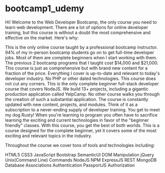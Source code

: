 # bootcamp1_udemy
Hi! Welcome to the Web Developer Bootcamp, the only course you need to learn web development. There are a lot of options for online developer training, but this course is without a doubt the most comprehensive and effective on the market. Here's why:

This is the only online course taught by a professional bootcamp instructor.
94% of my in-person bootcamp students go on to get full-time developer jobs. Most of them are complete beginners when I start working with them.
The previous 2 bootcamp programs that I taught cost $14,000 and $21,000. This course is just as comprehensive but with brand new content for a fraction of the price.
Everything I cover is up-to-date and relevant to today's developer industry. No PHP or other dated technologies. This course does not cut any corners.
This is the only complete beginner full-stack developer course that covers NodeJS.
We build 13+ projects, including a gigantic production application called YelpCamp. No other course walks you through the creation of such a substantial application.
The course is constantly updated with new content, projects, and modules. Think of it as a subscription to a never-ending supply of developer training.
You get to meet my dog Rusty!
When you're learning to program you often have to sacrifice learning the exciting and current technologies in favor of the "beginner friendly" classes. With this course, you get the best of both worlds. This is a course designed for the complete beginner, yet it covers some of the most exciting and relevant topics in the industry.

Throughout the course we cover tons of tools and technologies including:

HTML5
CSS3
JavaScript
Bootstrap
SemanticUI
DOM Manipulation
jQuery
Unix(Command Line) Commands
NodeJS
NPM
ExpressJS
REST
MongoDB
Database Associations
Authentication
PassportJS
Authorization
